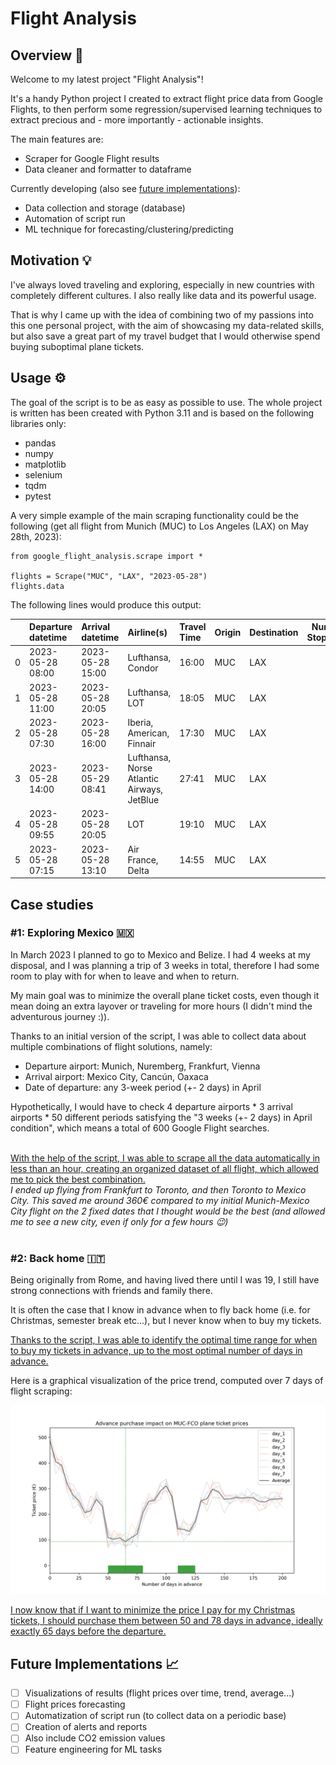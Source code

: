 # Flight Analysis

## Overview 🛫
Welcome to my latest project "Flight Analysis"!
<br>

It's a handy Python project I created to extract flight price data from Google Flights, to then perform some regression/supervised learning techniques to extract precious and - more importantly - actionable insights.
<br>

The main features are:
- Scraper for Google Flight results
- Data cleaner and formatter to dataframe<br>

Currently developing (also see [future implementations](#future-implementations-📈)):

- Data collection and storage (database)
- Automation of script run
- ML technique for forecasting/clustering/predicting

## Motivation 💡
I've always loved traveling and exploring, especially in new countries with completely different cultures. I also really like data and its powerful usage.
<br>

That is why I came up with the idea of combining two of my passions into this one personal project, with the aim of showcasing my data-related skills, but also save a great part of my travel budget that I would otherwise spend buying suboptimal plane tickets.


## Usage ⚙️
The goal of the script is to be as easy as possible to use.
The whole project is written has been created with Python 3.11 and is based on the following libraries only:
- pandas
- numpy
- matplotlib
- selenium
- tqdm
- pytest

A very simple example of the main scraping functionality could be the following (get all flight from Munich (MUC) to Los Angeles (LAX) on May 28th, 2023):
```
from google_flight_analysis.scrape import *

flights = Scrape("MUC", "LAX", "2023-05-28")
flights.data
```

The following lines would produce this output:

|    | Departure datetime   | Arrival datetime    | Airline(s)                                 | Travel Time   | Origin   | Destination   |   Num Stops | Layover   | Stops Location   |   Price (€) | Price Trend   |   Price Value | Access Date         | Flight Type   |   Days in Advance |
|---:|:---------------------|:--------------------|:-------------------------------------------|:--------------|:---------|:--------------|------------:|:----------|:-----------------|------------:|:--------------|--------------:|:--------------------|:--------------|------------------:|
|  0 | 2023-05-28 08:00  | 2023-05-28 15:00 | Lufthansa, Condor                          | 16:00         | MUC      | LAX           |           1 | 02:25     | FRA              |         705 | high          |           180 | 2023-05-23  | One Way       |                 4 |
|  1 | 2023-05-28 11:00  | 2023-05-28 20:05 | Lufthansa, LOT                             | 18:05         | MUC      | LAX           |           1 | 04:15     | WAW              |         773 | high          |           180 | 2023-05-23  | One Way       |                 4 |
|  2 | 2023-05-28 07:30  | 2023-05-28 16:00 | Iberia, American, Finnair                  | 17:30         | MUC      | LAX           |           1 | 02:20     | MAD              |         804 | high          |           180 | 2023-05-23  | One Way       |                 4 |
|  3 | 2023-05-28 14:00  | 2023-05-29 08:41 | Lufthansa, Norse Atlantic Airways, JetBlue | 27:41         | MUC      | LAX           |           2 | BER, JFK  | BER, JFK         |         696 | high          |           180 | 2023-05-23  | One Way       |                 4 |
|  4 | 2023-05-28 09:55  | 2023-05-28 20:05 | LOT                                        | 19:10         | MUC      | LAX           |           1 | 05:15     | WAW              |         789 | high          |           180 | 2023-05-23  | One Way       |                 4 |
|  5 | 2023-05-28 07:15  | 2023-05-28 13:10 | Air France, Delta                          | 14:55         | MUC      | LAX           |           1 | 01:40     | CDG              |         987 | high          |           180 | 2023-05-23  | One Way       |                 4 |

## Case studies
### #1: Exploring Mexico 🇲🇽
In March 2023 I planned to go to Mexico and Belize. I had 4 weeks at my disposal, and I was planning a trip of 3 weeks in total, therefore I had some room to play with for when to leave and when to return.
<br>

My main goal was to minimize the overall plane ticket costs, even though it mean doing an extra layover or traveling for more hours (I didn't mind the adventurous journey :)).
<br>

Thanks to an initial version of the script, I was able to collect data about multiple combinations of flight solutions, namely:
- Departure airport: Munich, Nuremberg, Frankfurt, Vienna
- Arrival airport: Mexico City, Cancún, Oaxaca
- Date of departure: any 3-week period (+- 2 days) in April

Hypothetically, I would have to check 4 departure airports * 3 arrival airports * 50 different periods satisfying the "3 weeks (+- 2 days) in April condition", which means a total of 600 Google Flight searches.

<br>
<u>With the help of the script, I was able to scrape all the data automatically in less than an hour, creating an organized dataset of all flight, which allowed me to pick the best combination.</u>

<br>
<i>I ended up flying from Frankfurt to Toronto, and then Toronto to Mexico City. This saved me around 360€ compared to my initial Munich-Mexico City flight on the 2 fixed dates that I thought would be the best (and allowed me to see a new city, even if only for a few hours 😉)</i>
<br><br>

### #2: Back home 🇮🇹
Being originally from Rome, and having lived there until I was 19, I still have strong connections with friends and family there.
<br>

It is often the case that I know in advance when to fly back home (i.e. for Christmas, semester break etc...), but I never know when to buy my tickets.
<br>

<u>Thanks to the script, I was able to identify the optimal time range for when to buy my tickets in advance, up to the most optimal number of days in advance.</u>
<br>

Here is a graphical visualization of the price trend, computed over 7 days of flight scraping:

![Example Munich to Rome](assets/muc_fco_example.png)
<br>

<u>I now know that if I want to minimize the price I pay for my Christmas tickets, I should purchase them between 50 and 78 days in advance, ideally exactly 65 days before the departure.</u>
<br>

## Future Implementations 📈
- [ ] Visualizations of results (flight prices over time, trend, average...)
- [ ] Flight prices forecasting
- [ ] Automatization of script run (to collect data on a periodic base)
- [ ] Creation of alerts and reports
- [ ] Also include CO2 emission values
- [ ] Feature engineering for ML tasks
